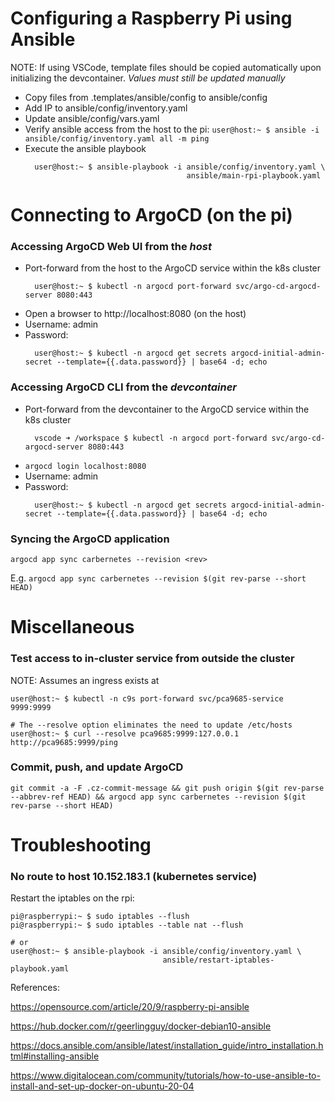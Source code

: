 # Configuring a Raspberry Pi using Ansible
NOTE: If using VSCode, template files should be copied automatically upon
      initializing the devcontainer. *Values must still be updated manually*

* Copy files from .templates/ansible/config to ansible/config
* Add IP to ansible/config/inventory.yaml
* Update ansible/config/vars.yaml
* Verify ansible access from the host to the pi:
  ```user@host:~ $ ansible -i ansible/config/inventory.yaml all -m ping```
* Execute the ansible playbook
  ```
    user@host:~ $ ansible-playbook -i ansible/config/inventory.yaml \
                                      ansible/main-rpi-playbook.yaml
  ```

# Connecting to ArgoCD (on the pi)

### Accessing ArgoCD Web UI from the *host*

* Port-forward from the host to the ArgoCD service within the k8s cluster
  ```
    user@host:~ $ kubectl -n argocd port-forward svc/argo-cd-argocd-server 8080:443
  ```
* Open a browser to http://localhost:8080 (on the host)
* Username: admin
* Password:
  ```
    user@host:~ $ kubectl -n argocd get secrets argocd-initial-admin-secret --template={{.data.password}} | base64 -d; echo
  ```


### Accessing ArgoCD CLI from the *devcontainer*

* Port-forward from the devcontainer to the ArgoCD service within the k8s cluster
  ```
    vscode ➜ /workspace $ kubectl -n argocd port-forward svc/argo-cd-argocd-server 8080:443
  ```
* `argocd login localhost:8080`
* Username: admin
* Password:
  ```
    user@host:~ $ kubectl -n argocd get secrets argocd-initial-admin-secret --template={{.data.password}} | base64 -d; echo
  ```

### Syncing the ArgoCD application

`argocd app sync carbernetes --revision <rev>`

E.g. `argocd app sync carbernetes --revision $(git rev-parse --short HEAD)`

# Miscellaneous

### Test access to in-cluster service from outside the cluster
NOTE: Assumes an ingress exists at <xyz-service>

```
user@host:~ $ kubectl -n c9s port-forward svc/pca9685-service 9999:9999

# The --resolve option eliminates the need to update /etc/hosts
user@host:~ $ curl --resolve pca9685:9999:127.0.0.1 http://pca9685:9999/ping
```

### Commit, push, and update ArgoCD
`git commit -a -F .cz-commit-message && git push origin $(git rev-parse --abbrev-ref HEAD) && argocd app sync carbernetes --revision $(git rev-parse --short HEAD)`

# Troubleshooting

### No route to host 10.152.183.1 (kubernetes service)

Restart the iptables on the rpi:
```
pi@raspberrypi:~ $ sudo iptables --flush
pi@raspberrypi:~ $ sudo iptables --table nat --flush

# or
user@host:~ $ ansible-playbook -i ansible/config/inventory.yaml \
                                  ansible/restart-iptables-playbook.yaml
```

References:

https://opensource.com/article/20/9/raspberry-pi-ansible

https://hub.docker.com/r/geerlingguy/docker-debian10-ansible

https://docs.ansible.com/ansible/latest/installation_guide/intro_installation.html#installing-ansible

https://www.digitalocean.com/community/tutorials/how-to-use-ansible-to-install-and-set-up-docker-on-ubuntu-20-04
